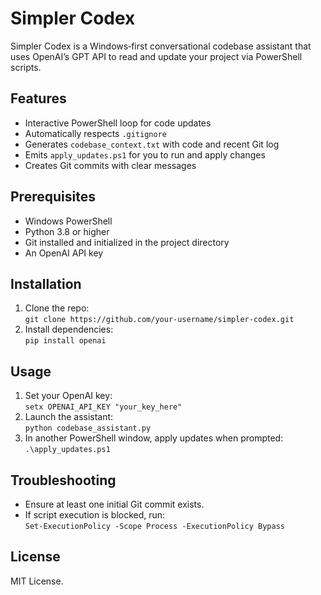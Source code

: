 ﻿# Simpler Codex

Simpler Codex is a Windows‐first conversational codebase assistant that uses OpenAI’s GPT API to read and update your project via PowerShell scripts.

## Features

- Interactive PowerShell loop for code updates  
- Automatically respects `.gitignore`  
- Generates `codebase_context.txt` with code and recent Git log  
- Emits `apply_updates.ps1` for you to run and apply changes  
- Creates Git commits with clear messages  

## Prerequisites

- Windows PowerShell  
- Python 3.8 or higher  
- Git installed and initialized in the project directory  
- An OpenAI API key  

## Installation

1. Clone the repo:  
   `git clone https://github.com/your-username/simpler-codex.git`  
2. Install dependencies:  
   `pip install openai`  

## Usage

1. Set your OpenAI key:  
   `setx OPENAI_API_KEY "your_key_here"`  
2. Launch the assistant:  
   `python codebase_assistant.py`  
3. In another PowerShell window, apply updates when prompted:  
   `.\apply_updates.ps1`  

## Troubleshooting

- Ensure at least one initial Git commit exists.  
- If script execution is blocked, run:  
  `Set-ExecutionPolicy -Scope Process -ExecutionPolicy Bypass`  

## License

MIT License.
